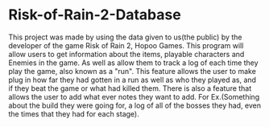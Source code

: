 # Risk-of-Rain-2-Database
This project was made by using the data given to us(the public) by the developer of the game Risk of Rain 2, Hopoo Games. This program will allow users to get information about the items, playable characters and Enemies in the game. As well as allow them to track a log of each time they play the game, also known as a "run". This feature allows the user to make plug in how far they had gotten in a run as well as who they played as, and if they beat the game or what had killed them. There is also a feature that allows the user to add what ever notes they want to add. For Ex.(Something about the build they were going for, a log of all of the bosses they had, even the times that they had for each stage).
